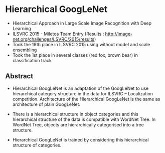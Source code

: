 # Hierarchical GoogLeNet

* Hierarchical Approach in Large Scale Image Recognition with Deep Learning
* ILSVRC 2015 - Miletos Team Entry (Results : http://image-net.org/challenges/LSVRC/2015/results)
* Took the 19th place in ILSVRC 2015 using without model and scale ensembling
* Took the 1st place in several classes (red fox, brown bear) in classification track

## Abstract

* Hierarchical GoogLeNet is an adaptation of the GoogLeNet to use hierarchical category structure in the data for ILSVRC – Localization competition. Architecture of the Hierarchical GoogLeNet is the same as architecture of plain GoogLeNet.

* There is a hierarchical structure in object categories and this hierarchical structure of the data is compatible with WordNet Tree. In WordNet Tree, objects are hierarchically categorised into a tree structure.

* Hierarchical GoogLeNet is trained by considering this hierarchical structure of categories.
